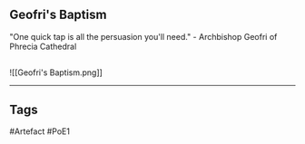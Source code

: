 ## Geofri's Baptism
"One quick tap is all the persuasion you'll need."
\- Archbishop Geofri of Phrecia Cathedral
##
![[Geofri's Baptism.png]]

---
## Tags
#Artefact
#PoE1